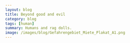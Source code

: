 ```yaml
---
layout: blog
title: Beyond good and evil
category: blog
tags: [human]  
summary: Humans and rag dolls.
image: /images/blog/Gefahrengebiet_Miete_Plakat_A1.png
---
```

